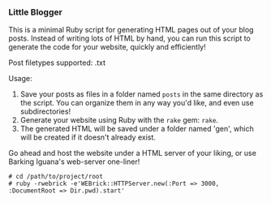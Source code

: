 ### Little Blogger

This is a minimal Ruby script for generating HTML pages out of your
blog posts. Instead of writing lots of HTML by hand, you can run this
script to generate the code for your website, quickly and efficiently!

Post filetypes supported: .txt

Usage:

1. Save your posts as files in a folder named `posts` in the same directory as the script. You can organize them in any way you'd like, and even use subdirectories!
2. Generate your website using Ruby with the `rake` gem: `rake`.
3. The generated HTML will be saved under a folder named 'gen', which will be created if it doesn't already exist.

Go ahead and host the website under a HTML server of your liking, or use Barking Iguana's web-server one-liner!

```
# cd /path/to/project/root
# ruby -rwebrick -e'WEBrick::HTTPServer.new(:Port => 3000, :DocumentRoot => Dir.pwd).start'
```
